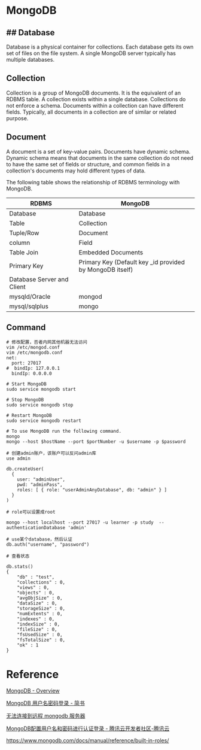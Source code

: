 # MongoDB

## ## Database

Database is a physical container for collections. Each database gets its own set of files on the file system. A single MongoDB server typically has multiple databases.

## Collection

Collection is a group of MongoDB documents. It is the equivalent of an RDBMS table. A collection exists within a single database. Collections do not enforce a schema. Documents within a collection can have different fields. Typically, all documents in a collection are of similar or related purpose.

## Document

A document is a set of key-value pairs. Documents have dynamic schema. Dynamic schema means that documents in the same collection do not need to have the same set of fields or structure, and common fields in a collection's documents may hold different types of data.

The following table shows the relationship of RDBMS terminology with MongoDB.

| RDBMS                      | MongoDB                                                  |
| -------------------------- | -------------------------------------------------------- |
| Database                   | Database                                                 |
| Table                      | Collection                                               |
| Tuple/Row                  | Document                                                 |
| column                     | Field                                                    |
| Table Join                 | Embedded Documents                                       |
| Primary Key                | Primary Key (Default key _id provided by MongoDB itself) |
| Database Server and Client |                                                          |
| mysqld/Oracle              | mongod                                                   |
| mysql/sqlplus              | mongo                                                    |

## Command

```shell
# 修改配置，否者内网其他机器无法访问
vim /etc/mongod.conf 
vim /etc/mongodb.conf
net:
  port: 27017
#  bindIp: 127.0.0.1
  bindIp: 0.0.0.0

# Start MongoDB
sudo service mongodb start

# Stop MongoDB
sudo service mongodb stop

# Restart MongoDB
sudo service mongodb restart

# To use MongoDB run the following command.
mongo
mongo --host $hostName --port $portNumber -u $username -p $password

# 创建admin账户，该账户可以反问admin库
use admin

db.createUser(
  {
    user: "adminUser",
    pwd: "adminPass",
    roles: [ { role: "userAdminAnyDatabase", db: "admin" } ]
  }
)

# role可以设置成root

mongo --host localhost --port 27017 -u learner -p study  --authenticationDatabase 'admin'

# use某个database，然后认证
db.auth("username", "password")

# 查看状态

db.stats()
{
    "db" : "test",
    "collections" : 0,
    "views" : 0,
    "objects" : 0,
    "avgObjSize" : 0,
    "dataSize" : 0,
    "storageSize" : 0,
    "numExtents" : 0,
    "indexes" : 0,
    "indexSize" : 0,
    "fileSize" : 0,
    "fsUsedSize" : 0,
    "fsTotalSize" : 0,
    "ok" : 1
}
```

# Reference

[MongoDB - Overview](https://www.tutorialspoint.com/mongodb/mongodb_overview.htm)

[MongoDB 用户名密码登录 - 简书](https://www.jianshu.com/p/79caa1cc49a5)

[无法连接到远程 mongodb 服务器](https://www.learnfk.com/question/mongodb/28002848.html)

[MongoDB配置用户名和密码进行认证登录 - 腾讯云开发者社区-腾讯云](https://cloud.tencent.com/developer/article/1799755)

https://www.mongodb.com/docs/manual/reference/built-in-roles/
